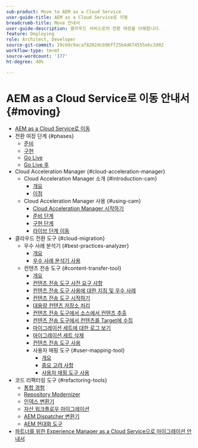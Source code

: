 ```yaml
---
sub-product: Move to AEM as a Cloud Service
user-guide-title: AEM as a Cloud Service로 이동
breadcrumb-title: Move 안내서
user-guide-description: 클라우드 서비스로의 전환 여정을 이해합니다.
feature: Deploying
role: Architect, Developer
source-git-commit: 19c84c9acaf8202dcb96ff25b4d674555ebc2d92
workflow-type: tm+mt
source-wordcount: '177'
ht-degree: 40%

---
```



# AEM as a Cloud Service로 이동 안내서 {#moving}

+ [AEM as a Cloud Service로 이동](/help/move-to-cloud-service/home.md)
+ 전환 여정 단계 {#phases}
   + [준비](/help/move-to-cloud-service/migration-readiness.md)
   + [구현](/help/move-to-cloud-service/migration-implementation.md)
   + [Go Live](/help/move-to-cloud-service/migration-go-live.md)
   + [Go Live 후](/help/move-to-cloud-service/migration-post-go-live.md)
+ Cloud Acceleration Manager {#cloud-acceleration-manager}
   + Cloud Acceleration Manager 소개 {#introduction-cam}
      + [개요](/help/move-to-cloud-service/cloud-acceleration-manager/introduction/overview-cam.md)
      + [이점](/help/move-to-cloud-service/cloud-acceleration-manager/introduction/benefits-cam.md)
   + Cloud Acceleration Manager 사용 {#using-cam}
      + [Cloud Acceleration Manager 시작하기](/help/move-to-cloud-service/cloud-acceleration-manager/using-cam/getting-started-cam.md)
      + [준비 단계](/help/move-to-cloud-service/cloud-acceleration-manager/using-cam/cam-readiness-phase.md)
      + [구현 단계](/help/move-to-cloud-service/cloud-acceleration-manager/using-cam/cam-implementation-phase.md)
      + [라이브 단계 이동](/help/move-to-cloud-service/cloud-acceleration-manager/using-cam/cam-golive-phase.md)
+ 클라우드 전환 도구 {#cloud-migration}
   + 우수 사례 분석기 {#best-practices-analyzer}
      + [개요](/help/move-to-cloud-service/best-practices-analyzer/overview-best-practices-analyzer.md)
      + [우수 사례 분석기 사용](/help/move-to-cloud-service/best-practices-analyzer/using-best-practices-analyzer.md)
   + 컨텐츠 전송 도구 {#content-transfer-tool}
      + [개요](/help/move-to-cloud-service/content-transfer-tool/using-content-transfer-tool/overview-content-transfer-tool.md)
      + [컨텐츠 전송 도구 사전 요구 사항](/help/move-to-cloud-service/content-transfer-tool/using-content-transfer-tool/prerequisites-content-transfer-tool.md)
      + [컨텐츠 전송 도구 사용에 대한 지침 및 우수 사례](/help/move-to-cloud-service/content-transfer-tool/using-content-transfer-tool/guidelines-best-practices-content-transfer-tool.md)
      + [컨텐츠 전송 도구 시작하기](/help/move-to-cloud-service/content-transfer-tool/using-content-transfer-tool/getting-started-content-transfer-tool.md)
      + [대용량 컨텐츠 저장소 처리](/help/move-to-cloud-service/content-transfer-tool/using-content-transfer-tool/handling-large-content-repositories.md)
      + [컨텐츠 전송 도구에서 소스에서 컨텐츠 추출](/help/move-to-cloud-service/content-transfer-tool/using-content-transfer-tool/extracting-content.md)
      + [컨텐츠 전송 도구에서 컨텐츠를 Target에 수집](/help/move-to-cloud-service/content-transfer-tool/using-content-transfer-tool/ingesting-content.md)
      + [마이그레이션 세트에 대한 로그 보기](/help/move-to-cloud-service/content-transfer-tool/using-content-transfer-tool/viewing-logs.md)
      + [마이그레이션 세트 삭제](/help/move-to-cloud-service/content-transfer-tool/using-content-transfer-tool/deleting-migrationset.md)
      + [컨텐츠 전송 도구 사용](/help/move-to-cloud-service/content-transfer-tool/using-content-transfer-tool.md)
      + 사용자 매핑 도구 {#user-mapping-tool}
         + [개요](/help/move-to-cloud-service/content-transfer-tool/user-mapping-tool/overview-user-mapping-tool.md)
         + [중요 고려 사항](/help/move-to-cloud-service/content-transfer-tool/user-mapping-tool/considerations-user-mapping-tool.md)
         + [사용자 매핑 도구 사용](/help/move-to-cloud-service/content-transfer-tool/user-mapping-tool/using-user-mapping-tool.md)
+ 코드 리팩터링 도구 {#refactoring-tools}
   + [통합 경험](/help/move-to-cloud-service/unified-experience.md)
   + [Repository Modernizer](/help/move-to-cloud-service/refactoring-tools/repo-modernizer.md)
   + [인덱스 변환기](/help/move-to-cloud-service/refactoring-tools/index-converter.md)
   + [자산 워크플로우 마이그레이션](/help/move-to-cloud-service/moving-to-aem-assets/asset-workflow-migration-tool.md)
   + [AEM Dispatcher 변환기](/help/move-to-cloud-service/refactoring-tools/dispatcher-transformation-utility-tools.md)
   + [AEM 현대화 도구](/help/move-to-cloud-service/refactoring-tools/aem-modernization-tools.md)
+ [파트너를 위한 Experience Manager as a Cloud Service으로 마이그레이션 안내서](/help/move-to-cloud-service/getting-started.md)
